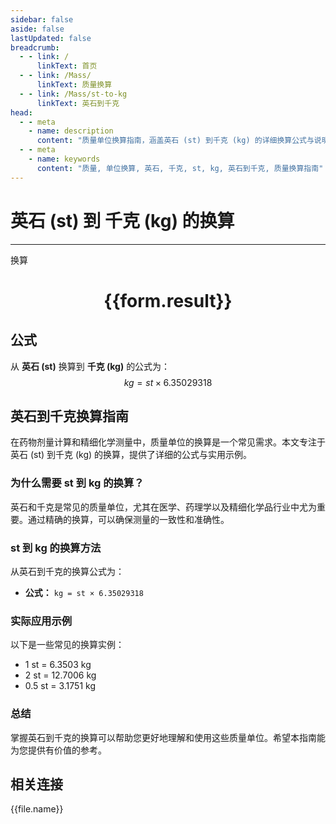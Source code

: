 ```yaml
---
sidebar: false
aside: false
lastUpdated: false
breadcrumb:
  - - link: /
      linkText: 首页
  - - link: /Mass/
      linkText: 质量换算
  - - link: /Mass/st-to-kg
      linkText: 英石到千克
head:
  - - meta
    - name: description
      content: "质量单位换算指南，涵盖英石 (st) 到千克 (kg) 的详细换算公式与说明。"
  - - meta
    - name: keywords
      content: "质量, 单位换算, 英石, 千克, st, kg, 英石到千克, 质量换算指南"
---
```

# 英石 (st) 到 千克 (kg) 的换算
---
<script setup>
import { onMounted, reactive, inject, ref } from 'vue'
import { NButton, NForm, NFormItem, NInput, NInputNumber, NSelect, NCard, useMessage,NGrid ,NGi } from 'naive-ui'
import { defineClientComponent } from 'vitepress'
import { Mass } from '../../files';

const convert = inject('convert')

const form = reactive({
  number: null,
  result: '',
})

const convertHandler = () => {
  if (form.number !== null && !isNaN(form.number)) {
    const convertedValue = parseFloat(form.number) * 6.35029318
    form.result = `${form.number}st = ${convertedValue.toFixed(4)}kg`
  } else {
    form.result = '请输入有效的数值。'
  }
}
</script>

<n-form size="large" :model="form">
  <n-form-item label="英石 (st)">
    <n-input-number v-model:value="form.number" placeholder="输入英石" style="width: 100%" />
  </n-form-item>
  <n-form-item>
    <n-button type="primary" @click="convertHandler" block>换算</n-button>
  </n-form-item>
</n-form>

<n-card  embedded :bordered="false" hoverable>
  <div  style="text-align:center">
    <h1>{{form.result}}</h1>
  </div>
</n-card>

## 公式

从 **英石 (st)** 换算到 **千克 (kg)** 的公式为：
$$ kg = st \times 6.35029318 $$

## 英石到千克换算指南

在药物剂量计算和精细化学测量中，质量单位的换算是一个常见需求。本文专注于英石 (st) 到千克 (kg) 的换算，提供了详细的公式与实用示例。

### 为什么需要 st 到 kg 的换算？

英石和千克是常见的质量单位，尤其在医学、药理学以及精细化学品行业中尤为重要。通过精确的换算，可以确保测量的一致性和准确性。

### st 到 kg 的换算方法

从英石到千克的换算公式为：

- **公式：** `kg = st × 6.35029318`

### 实际应用示例

以下是一些常见的换算实例：

- 1 st = 6.3503 kg
- 2 st = 12.7006 kg
- 0.5 st = 3.1751 kg

### 总结

掌握英石到千克的换算可以帮助您更好地理解和使用这些质量单位。希望本指南能为您提供有价值的参考。

## 相关连接
<n-grid x-gap="12" :cols="4">
  <n-gi v-for="(file, index) in Mass" :key="index">
    <n-button
      text
      tag="a"
      :href="file.path"
      type="primary"
    >
      {{file.name}}
    </n-button>
  </n-gi>
</n-grid>